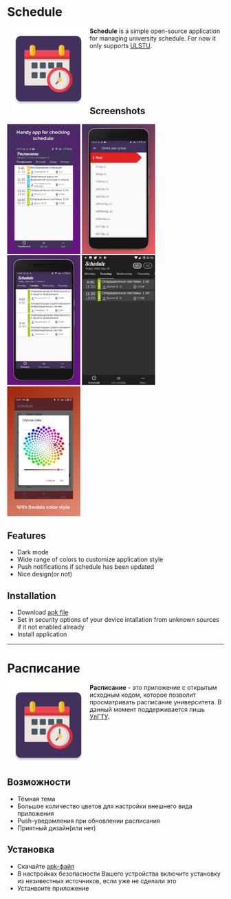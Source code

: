 # Schedule
<img src='app/src/main/res/mipmap-xxxhdpi/ic_schedule.png' align='left'>
<b>Schedule</b> is a simple open-source application for managing university schedule. 
For now it only supports <a href='http://www.ulstu.ru/main/view/article/100'>ULSTU</a>. 
</br></br></br></br></br></br></br>

## Screenshots
<div>
  <img src='images/Screenshot1.jpg' width='170'> 
  <img src='images/Screenshot2.jpg' width='170'>  
  <img src='images/Screenshot3.jpg' width='170'>
  <img src='images/Screenshot4.png' width='170'>   
  <img src='images/Screenshot5.jpg' width='170'>
</div>

## Features
  - Dark mode
  - Wide range of colors to customize application style
  - Push notifications if schedule has been updated
  - Nice design(or not)
  
## Installation
  - Download <a href='APK/ScheduleApp-v1.1.0.apk'>apk file</a>
  - Set in security options of your device intallation from unknown sources if it not enabled already
  - Install application
  
  ---
 
# Расписание
<img align="left" src='app/src/main/res/mipmap-xxxhdpi/ic_schedule.png'>
<b>Расписание</b> - это приложение с открытым исходным кодом, которое позволит просматривать расписание университета.
В данный момент поддерживается лишь <a href='http://www.ulstu.ru/main/view/article/100'>УлГТУ</a>. 
</br></br></br></br></br></br></br>

## Возможности
  - Тёмная тема
  - Большое количество цветов для настройки внешнего вида приложения
  - Push-уведомления при обновлении расписания
  - Приятный дизайн(или нет)
  
## Установка
  - Скачайте <a href='APK/ScheduleApp-v1.1.0.apk'>apk-файл</a>
  - В настройках безопасности Вашего устройства включите установку из незивестных источников, если уже не сделали это
  - Устанвоите приложение
